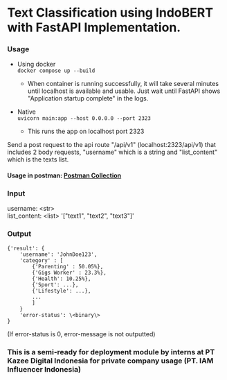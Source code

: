 # Text Classification using IndoBERT with FastAPI Implementation.

### Usage
- Using docker <br>
`docker compose up --build`
    - When container is running successfully, it will take several minutes until localhost is available and usable. Just wait until FastAPI shows "Application startup complete" in the logs.

- Native <br>
`uvicorn main:app --host 0.0.0.0 --port 2323`
    - This runs the app on localhost port 2323

Send a post request to the api route "/api/v1" (localhost:2323/api/v1) that includes 2 body requests, "username" which is a string and "list_content" which is the texts list.

#### Usage in postman: [Postman Collection](API-Postman-Collection.json)

### Input
username: \<str\> <br>
list_content: \<list\> '["text1", "text2", "text3"]'

### Output
```
{'result': {
    'username': 'JohnDoe123',
    'category' : [
        {'Parenting' : 50.05%},
        {'Gigs Worker' : 23.3%},
        {'Health': 10.25%},
        {'Sport': ...},
        {'Lifestyle': ...},
        ...
        ]
    }
    'error-status': \<binary\>
}
```
(If error-status is 0, error-message is not outputted)

### This is a semi-ready for deployment module by interns at PT Kazee Digital Indonesia for private company usage (PT. IAM Influencer Indonesia)
